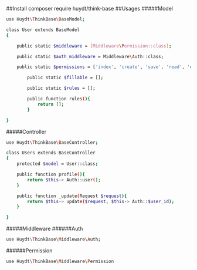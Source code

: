 ##Install
composer require huydt/think-base
##Usages
#####Model
```sh
use Huydt\ThinkBase\BaseModel;

class User extends BaseModel
{

	public static $middleware = [Middleware\Permission::class];

	public static $auth_middleware = Middleware\Auth::class;

	public static $permissions = ['index', 'create', 'save', 'read', 'edit', 'update', 'delete'];

    	public static $fillable = [];

    	public static $rules = [];

    	public function rules(){
        	return [];
    	}

}
```
#####Controller
```sh
use Huydt\ThinkBase\BaseController;

class Users extends BaseController
{
    protected $model = User::class;

    public function profile(){
    	return $this-> Auth::user();
    }

    public function _update(Request $request){
    	return $this-> update($request, $this-> Auth::$user_id);
    }

}
```
#####Middleware
######Auth
```sh
use Huydt\ThinkBase\Middleware\Auth;
```
######Permission
```sh
use Huydt\ThinkBase\Middleware\Permission
```